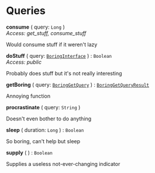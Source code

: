 

# Queries


<article>

  **consume** ( query: `Long` ) <br/> *Access: get_stuff, consume_stuff* 

Would consume stuff if it weren't lazy


</article>
<article>

  **doStuff** ( query: [`BoringInterface`](/docs/sample-boring-documentation--page#boring-object) ) : `Boolean` <br/> *Access: public* 

Probably does stuff but it's not really interesting


</article>
<article>

  **getBoring** ( query: [`BoringGetQuery`](/docs/sample-boring-documentation--page#boring-get-query) ) : [`BoringGetQueryResult`](/docs/sample-boring-documentation--page#boring-get-query) <br/> 

Annoying function


</article>
<article>

  **procrastinate** ( query: `String` ) <br/> 

Doesn't even bother to do anything


</article>
<article>

  **sleep** ( duration: `Long` ) : `Boolean` <br/> 

So boring, can't help but sleep


</article>
<article>

  **supply** ( ) : `Boolean` <br/> 

Supplies a useless not-ever-changing indicator


</article>

